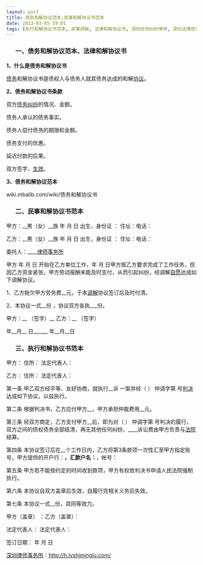 ```yaml
---
layout: post
title: 债务和解协议范本,民事和解协议书范本
date: 2013-03-05 19:01
tags: [执行和解协议书范本, 民事调解, 法律和解协议书, 深圳合同纠纷律师, 深圳法律咨询电话, 深圳法律顾问律师, 深圳经济纠纷律师]
---
```

<ol>
<h3>一、债务和解协议范本、法律和解协议书</h3>
</ol>
<strong>1、什么是债务和解协议书</strong>

<a href="http://h.lvshiminglu.com/law/827.html">债务</a>和解协议书是债权人与债务人就其债务达成的和解<a href="http://h.lvshiminglu.com/law/820.html">协议</a>。

<strong>2、债务和解协议书条款</strong>

双方<a href="http://h.lvshiminglu.com/law/243.html">债务纠纷</a>的情况、金额。

债务人承认的债务事实。

债务人偿付债务的期限和金额。

债务支付的优惠。

延迟付款的后果。

双方签字、<a href="http://h.lvshiminglu.com/law/988.html">生效</a>。

<strong>3、债务和解协议范本</strong>

wiki.mbalib.com/wiki/债务和解协议书
<ol>
<h3>二、民事和解协议书范本</h3>
</ol>
甲方：__男（女）__族  年  月  日 出生，身份证 ： 住址：电话：

乙方：__男（女）__族  年  月  日 出生，身份证 ： 住址：电话：

委托人：____<a href="http://h.lvshiminglu.com/">律师事务所</a>

甲方   年  月 日 开始在乙方单位工作，年  月   日甲方按乙方要求完成了工作任务，但因乙方资金紧张，甲方劳动报酬未能及时支付，从而引起纠纷，经调解<a href="http://h.lvshiminglu.com/law/157.html">自愿</a>达成如下调解协议。

1、乙方拖欠甲方劳务费__元，于本<a href="http://h.lvshiminglu.com/law/646.html">调解</a>协议签订后及时付清。

2、本协议一式__份 ，协议双方各执___份。

甲方：__  （签字）__  乙方：__ （签字）

年__月__ 日______   年__月__日
<ol>
<h3>三、执行和解协议书范本</h3>
</ol>
甲方：
住所：
法定代表人：

乙方：
住所：
法定代表人：

第一条  甲乙双方经平等、友好协商，就执行__诉  一案并经（  ）  仲调字第  号<a href="http://h.lvshiminglu.com/law/636.html">判决</a>达成如下协议，以兹执行。

第二条  根据判决书，乙方应付甲方__，甲方承担仲裁费用__元。

第三条  经双方商定，乙方支付甲方__后，即为对（   ） 仲调字第  号判决的履行，双方之间的债权债务全部结清，再无其他任何纠纷，____诉讼费由甲方负责与<a href="http://h.lvshiminglu.com/law/639.html">法院</a>结算。

第四条  本协议签订后在__个工作日内，乙方将第3条款项一次性汇至甲方指定账号，甲方提供的开户行：__，汇款户名：__，帐号：

第五条  甲方若不能按约定的时间收到款项，甲方有权依判决书申请人民法院强制执行。

第六条  本协议自双方盖章后生效，自履行完相关义务后失效。

第七条  本协议一式__份，具同等效力。

甲方（盖章） ：乙方（盖章）：

法定代表人： 法定代表人：

签订日期：  年 月  日

<a href="http://h.lvshiminglu.com/">深圳律师事务所</a>：<a href="http://h.lvshiminglu.com/">http://h.lvshiminglu.com/</a>

